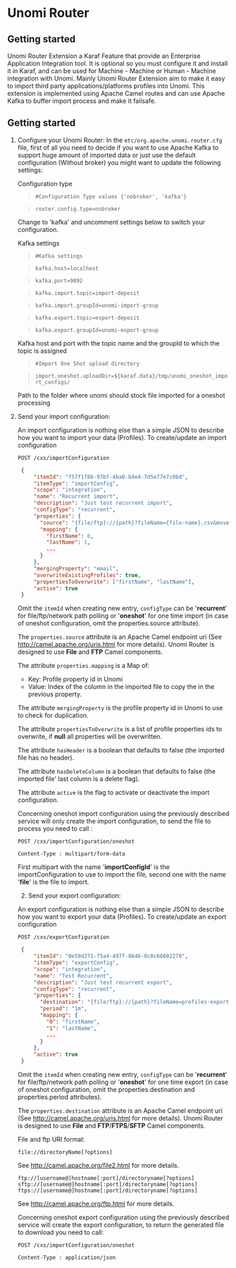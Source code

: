 <!--
  ~ Licensed to the Apache Software Foundation (ASF) under one or more
  ~ contributor license agreements.  See the NOTICE file distributed with
  ~ this work for additional information regarding copyright ownership.
  ~ The ASF licenses this file to You under the Apache License, Version 2.0
  ~ (the "License"); you may not use this file except in compliance with
  ~ the License.  You may obtain a copy of the License at
  ~
  ~      http://www.apache.org/licenses/LICENSE-2.0
  ~
  ~ Unless required by applicable law or agreed to in writing, software
  ~ distributed under the License is distributed on an "AS IS" BASIS,
  ~ WITHOUT WARRANTIES OR CONDITIONS OF ANY KIND, either express or implied.
  ~ See the License for the specific language governing permissions and
  ~ limitations under the License.
  -->

Unomi Router
==========================

## Getting started
Unomi Router Extension a Karaf Feature that provide an Enterprise Application Integration tool.
It is optional so you must configure it and install it in Karaf, and can be used for Machine - Machine or Human - Machine integration with Unomi.
Mainly Unomi Router Extension aim to make it easy to import third party applications/platforms profiles into Unomi.
This extension is implemented using Apache Camel routes and can use Apache Kafka to buffer import process and make it failsafe. 

## Getting started
1. Configure your Unomi Router:
    In the `etc/org.apache.unomi.router.cfg` file, first of all you need to decide if you want to use Apache Kafka to support huge amount of imported data
    or just use the default configuration (Without broker) you might want to update the following settings:
    
    Configuration type
    >`#Configuration Type values {'nobroker', 'kafka'}`
    
    >`router.config.type=nobroker`
    
    Change to 'kafka' and uncomment settings below to switch your configuration. 
    
    Kafka settings 
    >`#Kafka settings`
    
    >`kafka.host=localhost`
    
    >`kafka.port=9092`
    
    >`kafka.import.topic=import-deposit`
    
    >`kafka.import.groupId=unomi-import-group`
    
    >`kafka.export.topic=export-deposit`
        
    >`kafka.export.groupId=unomi-export-group`
    
    Kafka host and port with the topic name and the groupId to which the topic is assigned
    
    >`#Import One Shot upload directory`
    
    >`import.oneshot.uploadDir=${karaf.data}/tmp/unomi_oneshot_import_configs/`
   
    Path to the folder where unomi should stock file imported for a oneshot processing
    
2. Send your import configuration:

    An import configuration is nothing else than a simple JSON to describe how you want to import your data (Profiles).
    To create/update an import configuration
    
    `POST /cxs/importConfiguration`
    ```json
     {
         "itemId": "f57f1f86-97bf-4ba0-b4e4-7d5e77e7c0bd",
         "itemType": "importConfig",
         "scope": "integration",
         "name": "Recurrent import",
         "description": "Just test recurrent import",
         "configType": "recurrent",
         "properties": {
           "source": "{file/ftp}://{path}?fileName={file-name}.csv&move=.done&consumer.delay=20000",
           "mapping": {
             "firstName": 0,
             "lastName": 1,
             ...
           }
         },
         "mergingProperty": "email",
         "overwriteExistingProfiles": true,
         "propertiesToOverwrite": ["firstName", "lastName"],
         "active": true
     }
    ```
    
    Omit the `itemId` when creating new entry, `configType` can be '**recurrent**' for file/ftp/network path polling or  '**oneshot**' for one time import (in case of oneshot configuration, omit the properties.source attribute).
    
    The `properties.source` attribute is an Apache Camel endpoint uri (See http://camel.apache.org/uris.html for more details). Unomi Router is designed to use **File** and **FTP** Camel components. 
    
    The attribute `properties.mapping` is a Map of:
    * Key: Profile property id in Unomi
    * Value: Index of the column in the imported file to copy the in the previous property.
        
    The attribute `mergingProperty` is the profile property id in Unomi to use to check for duplication.
    
    The attribute `propertiesToOverwrite` is a list of profile properties ids to overwrite, if **null** all properties
    will be overwritten.
    
    The attribute `hasHeader` is a boolean that defaults to false (the imported file has no header).
    
    The attribute `hasDeleteColumn` is a boolean that defaults to false (the imported file' last column is a delete flag).
    
    The attribute `active` is the flag to activate or deactivate the import configuration.
    
    Concerning oneshot import configuration using the previously described service will only create the import configuration, to send the file to process
    you need to call : 
    
    `POST /cxs/importConfiguration/oneshot`
    
    `Content-Type : multipart/form-data`
    
    First multipart with the name '**importConfigId**' is the importConfiguration to use to import the file, second one with the name '**file**' is the file to import.
    
    2. Send your export configuration:
    
    An export configuration is nothing else than a simple JSON to describe how you want to export your data (Profiles).
    To create/update an export configuration
    
    `POST /cxs/exportConfiguration`
    ```json
     {
         "itemId": "0e59d271-f5a4-497f-8646-0c8c66602278",
         "itemType": "exportConfig",
         "scope": "integration",
         "name": "Test Recurrent",
         "description": "Just test recurrent export",
         "configType": "recurrent",
         "properties": {
           "destination": "{file/ftp}://{path}?fileName=profiles-export-${date:now:yyyyMMddHHmm}.csv",
           "period": "1m",
           "mapping": {
             "0": "firstName",
             "1": "lastName",
             ...
           }
         },
         "active": true
     }
    ```
   Omit the `itemId` when creating new entry, `configType` can be '**recurrent**' for file/ftp/network path polling or  '**oneshot**' for one time export (in case of oneshot configuration, omit the properties.destination 
   and properties.period attributes).
       
   The `properties.destination` attribute is an Apache Camel endpoint uri (See http://camel.apache.org/uris.html for more details). Unomi Router is designed to use **File** and **FTP**/**FTPS**/**SFTP** Camel components.
    
   File and ftp URI format:
    
   `file://directoryName[?options]`
    
   See http://camel.apache.org/file2.html for more details.
       
   `ftp://[username@]hostname[:port]/directoryname[?options]`
   `sftp://[username@]hostname[:port]/directoryname[?options]`
   `ftps://[username@]hostname[:port]/directoryname[?options]`
   
   See http://camel.apache.org/ftp.html for more details.
   
   Concerning oneshot export configuration using the previously described service will create the export configuration, to return the generated file to download you need to call: 
   
   `POST /cxs/importConfiguration/oneshot`
   
   `Content-Type : application/json`

    
    